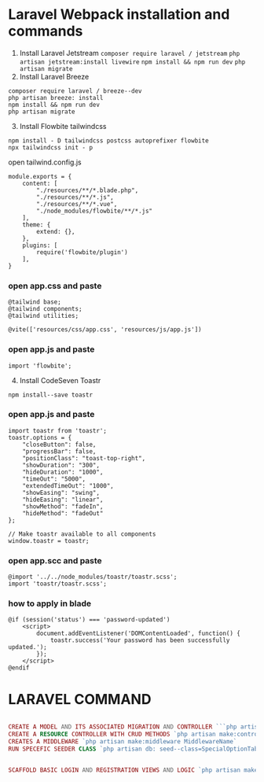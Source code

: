 # Laravel Webpack installation and commands

1. Install Laravel Jetstream
```composer require laravel / jetstream```
```php artisan jetstream:install livewire```
```npm install && npm run dev```
```php artisan migrate```
2. Install Laravel Breeze
```
composer require laravel / breeze--dev
php artisan breeze: install
npm install && npm run dev
php artisan migrate
```
3. Install Flowbite tailwindcss
```
npm install - D tailwindcss postcss autoprefixer flowbite
npx tailwindcss init - p
```

open tailwind.config.js
```
module.exports = {
	content: [
		"./resources/**/*.blade.php",
		"./resources/**/*.js",
		"./resources/**/*.vue",
		"./node_modules/flowbite/**/*.js"
	],
	theme: {
		extend: {},
	},
	plugins: [
		require('flowbite/plugin')
	],
}
```

### open app.css and paste
```
@tailwind base;
@tailwind components;
@tailwind utilities;

@vite(['resources/css/app.css', 'resources/js/app.js'])
```

### open app.js and paste
```
import 'flowbite';
```

4. Install CodeSeven Toastr
```
npm install--save toastr
```

### open app.js and paste
```
import toastr from 'toastr';
toastr.options = {
	"closeButton": false,
	"progressBar": false,
	"positionClass": "toast-top-right",
	"showDuration": "300",
	"hideDuration": "1000",
	"timeOut": "5000",
	"extendedTimeOut": "1000",
	"showEasing": "swing",
	"hideEasing": "linear",
	"showMethod": "fadeIn",
	"hideMethod": "fadeOut"
};

// Make toastr available to all components
window.toastr = toastr;
```

### open app.scc and paste
```
@import '../../node_modules/toastr/toastr.scss';
import 'toastr/toastr.scss';
```
### how to apply in blade

```
@if (session('status') === 'password-updated')
	<script>
		document.addEventListener('DOMContentLoaded', function() {
			toastr.success('Your password has been successfully updated.');
		});
	</script>
@endif
```

# LARAVEL COMMAND
```php artisan db: seed--class=SpecialOptionTableSeeder

CREATE A MODEL AND ITS ASSOCIATED MIGRATION AND CONTROLLER ```php artisan make:model ModelName - mc```
CREATE A RESOURCE CONTROLLER WITH CRUD METHODS `php artisan make:controller ControllerName--resource`
CREATES A MIDDLEWARE `php artisan make:middleware MiddlewareName`
RUN SPECEFIC SEEDER CLASS `php artisan db: seed--class=SpecialOptionTableSeeder`


SCAFFOLD BASIC LOGIN AND REGISTRATION VIEWS AND LOGIC `php artisan make: auth`
